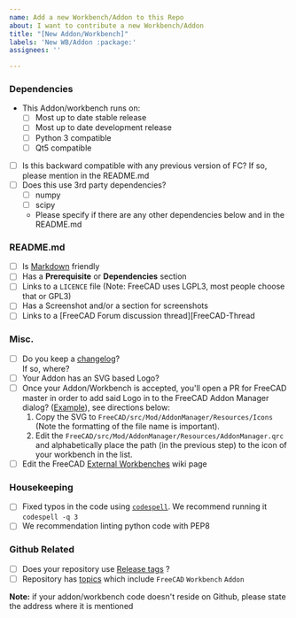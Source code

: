 ```yaml
---
name: Add a new Workbench/Addon to this Repo
about: I want to contribute a new Workbench/Addon
title: "[New Addon/Workbench]"
labels: 'New WB/Addon :package:'
assignees: ''

---
```


### Dependencies
- This Addon/workbench runs on:  
  - [ ] Most up to date stable release
  - [ ] Most up to date development release
  - [ ] Python 3 compatible
  - [ ] Qt5 compatible
- [ ] Is this backward compatible with any previous version of FC? If so, please mention in the README.md
- [ ] Does this use 3rd party dependencies?  
  - [ ] numpy
  - [ ] scipy
  - Please specify if there are any other dependencies below and in the README.md

### README.md
- [ ] Is [Markdown][Markdown-link] friendly
- [ ] Has a **Prerequisite** or **Dependencies** section
- [ ] Links to a ``LICENCE`` file (Note: FreeCAD uses LGPL3, most people choose that or GPL3)
- [ ] Has a Screenshot and/or a section for screenshots
- [ ] Links to a [FreeCAD Forum discussion thread][FreeCAD-Thread  

### Misc.
- [ ] Do you keep a [changelog][Changelog]?  
  If so, where?  
- [ ] Your Addon has an SVG based Logo?
- [ ] Once your Addon/Workbench is accepted, you'll open a PR for FreeCAD master in order to add said Logo in to the FreeCAD Addon Manager dialog? ([Example][Add-Icons-to-Master]), see directions below:   
  1. Copy the SVG to `FreeCAD/src/Mod/AddonManager/Resources/Icons` (Note the formatting of the file name is important).
  2. Edit the `FreeCAD/src/Mod/AddonManager/Resources/AddonManager.qrc` and alphabetically place the path (in the previous step) to the icon of your workbench in the list.  
- [ ] Edit the FreeCAD [External Workbenches][FC-ExternalWB-Wiki] wiki page

### Housekeeping
- [ ] Fixed typos in the code using [`codespell`][Codespell]. We recommend running it `codespell -q 3`
- [ ] We recommendation linting python code with PEP8 

### Github Related
- [ ] Does your repository use [Release tags][Github-Tags] ?
- [ ] Repository has [topics][Github-Topics] which include `FreeCAD` `Workbench` `Addon`  

**Note:** if your addon/workbench code doesn't reside on Github, please state the address where it is mentioned

 
[Markdown-link]: https://guides.github.com/features/mastering-markdown/
[FreeCAD-Thread]: https://forum.freecadweb.org/viewforum.php?f=8
[Changelog]: https://keepachangelog.com/en/1.0.0/
[Add-Icons-to-Master]: https://github.com/FreeCAD/FreeCAD/commit/bd985feef323468380a2e5dd88fb3b7046849826
[FC-ExternalWB-Wiki]: https://www.freecadweb.org/wiki/External_workbenches
[Codespell]: https://github.com/codespell-project/codespell
[Github-Topics]: https://help.github.com/en/articles/classifying-your-repository-with-topics
[Github-Tags]: https://help.github.com/en/articles/creating-releases

